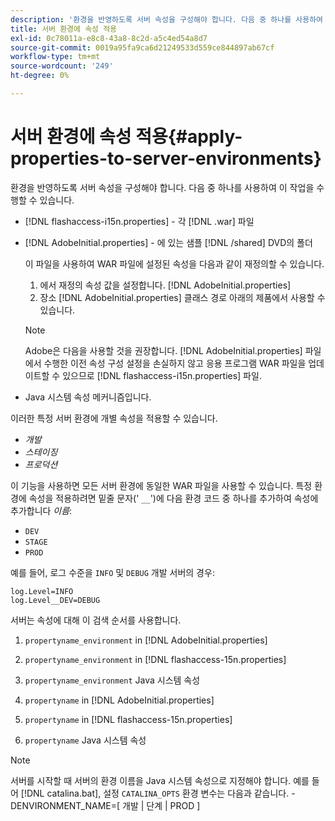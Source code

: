 ```yaml
---
description: '환경을 반영하도록 서버 속성을 구성해야 합니다. 다음 중 하나를 사용하여 이 작업을 수행할 수 있습니다 '
title: 서버 환경에 속성 적용
exl-id: 0c78011a-e8c8-43a8-8c2d-a5c4ed54a8d7
source-git-commit: 0019a95fa9ca6d21249533d559ce844897ab67cf
workflow-type: tm+mt
source-wordcount: '249'
ht-degree: 0%

---
```


# 서버 환경에 속성 적용{#apply-properties-to-server-environments}

환경을 반영하도록 서버 속성을 구성해야 합니다. 다음 중 하나를 사용하여 이 작업을 수행할 수 있습니다.

* [!DNL flashaccess-i15n.properties] - 각 [!DNL .war] 파일

* [!DNL AdobeInitial.properties] - 에 있는 샘플 [!DNL /shared] DVD의 폴더

   이 파일을 사용하여 WAR 파일에 설정된 속성을 다음과 같이 재정의할 수 있습니다.

   1. 에서 재정의 속성 값을 설정합니다. [!DNL AdobeInitial.properties]
   1. 장소 [!DNL AdobeInitial.properties] 클래스 경로 아래의 제품에서 사용할 수 있습니다.

   >[!NOTE]
   >
   >Adobe은 다음을 사용할 것을 권장합니다. [!DNL AdobeInitial.properties] 파일에서 수행한 이전 속성 구성 설정을 손실하지 않고 응용 프로그램 WAR 파일을 업데이트할 수 있으므로 [!DNL flashaccess-i15n.properties] 파일.

* Java 시스템 속성 메커니즘입니다.

이러한 특정 서버 환경에 개별 속성을 적용할 수 있습니다.

* *개발*
* *스테이징*
* *프로덕션*

이 기능을 사용하면 모든 서버 환경에 동일한 WAR 파일을 사용할 수 있습니다. 특정 환경에 속성을 적용하려면 밑줄 문자(&#39; `__`&#39;)에 다음 환경 코드 중 하나를 추가하여 속성에 추가합니다 *이름*:

* `DEV`
* `STAGE`
* `PROD`

<!--<a id="example_A7A58E3EE8DA4114B4F7A9EEB69D50CA"></a>-->

예를 들어, 로그 수준을 `INFO` 및 `DEBUG` 개발 서버의 경우:

```
log.Level=INFO  
log.Level__DEV=DEBUG 
```

서버는 속성에 대해 이 검색 순서를 사용합니다.

1. `propertyname_environment` in [!DNL AdobeInitial.properties]

1. `propertyname_environment` in [!DNL flashaccess-15n.properties]

1. `propertyname_environment` Java 시스템 속성
1. `propertyname` in [!DNL AdobeInitial.properties]

1. `propertyname` in [!DNL flashaccess-15n.properties]

1. `propertyname` Java 시스템 속성

>[!NOTE]
>
>서버를 시작할 때 서버의 환경 이름을 Java 시스템 속성으로 지정해야 합니다. 예를 들어 [!DNL catalina.bat], 설정 `CATALINA_OPTS` 환경 변수는 다음과 같습니다.
>-DENVIRONMENT_NAME=[ 개발 | 단계 | PROD ]
